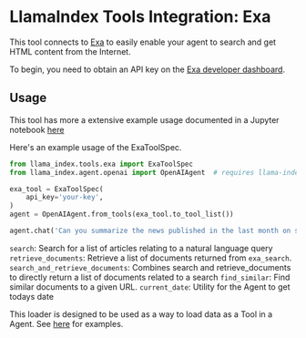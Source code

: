 # LlamaIndex Tools Integration: Exa

This tool connects to [Exa](https://exa.ai/) to easily enable
your agent to search and get HTML content from the Internet.

To begin, you need to obtain an API key on the [Exa developer dashboard](https://dashboard.exa.ai).

## Usage

This tool has more a extensive example usage documented in a Jupyter notebook [here](https://github.com/emptycrown/llama-hub/tree/main/llama_hub/tools/notebooks/exa.ipynb)

Here's an example usage of the ExaToolSpec.

```python
from llama_index.tools.exa import ExaToolSpec
from llama_index.agent.openai import OpenAIAgent  # requires llama-index-agent-openai 

exa_tool = ExaToolSpec(
    api_key='your-key',
)
agent = OpenAIAgent.from_tools(exa_tool.to_tool_list())

agent.chat('Can you summarize the news published in the last month on superconductors')
```

`search`: Search for a list of articles relating to a natural language query
`retrieve_documents`: Retrieve a list of documents returned from `exa_search`.
`search_and_retrieve_documents`: Combines search and retrieve_documents to directly return a list of documents related to a search
`find_similar`: Find similar documents to a given URL.
`current_date`: Utility for the Agent to get todays date

This loader is designed to be used as a way to load data as a Tool in a Agent. See [here](https://github.com/emptycrown/llama-hub/tree/main) for examples.
